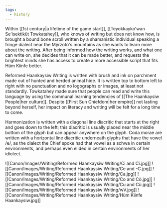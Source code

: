 ```yaml
---
tags:
  - history
---
```

Within [[1st century|a lifetime of the game start]], [[Teyokkaykoʻwan Seʻisektiküt Towkatahey]], who knows of writing but does not know how, is brought a bound bone scroll written by a shamanistic individual speaking a fringe dialect near the Mÿrzoto's mountains as she wants to learn more about the writing. After being informed how the writing works, and what one can write on, she decides that it can be made better, and requests the brightest minds she has access to create a more accessible script that fits Hüm Kiinfe better.

Reformed Haankaysiw Writing is written with brush and ink on parchment made out of hunted and herded animal hide. It is written top to bottom left to right with no punctuation and no logographs or images, at least not standardly. Towkatahey made sure that people can read and write this language by using the communal learning tendencies of [[The Haankaysiw People|her culture]]. Despite [[First Sun Chiefdom|her empire]] not lasting beyond herself, her impact on literacy and writing will be felt for a long time to come.

Harmonization is written with a diagonal line diacritic that starts at the right and goes down to the left; this diacritic is usually placed near the middle bottom of the glyph but can appear anywhere on the glyph. Coda morae are written with a horizontal line diacritic underneath glyphs that have the vowel /e/, as the dialect the Chief spoke had that vowel as a schwa in certain environments, and perhaps even elided in certain environments of her idiolect.

![[Canon/Images/Writing/Reformed Haankaysiw Writing/Ci and Cï.jpg]]
![[Canon/Images/Writing/Reformed Haankaysiw Writing/Ce and -C.jpg]]
![[Canon/Images/Writing/Reformed Haankaysiw Writing/Ca.jpg]]
![[Canon/Images/Writing/Reformed Haankaysiw Writing/Co and Cö.jpg]]
![[Canon/Images/Writing/Reformed Haankaysiw Writing/Cu and Cü.jpg]]
![[Canon/Images/Writing/Reformed Haankaysiw Writing/wV.jpg]]
![[Canon/Images/Writing/Reformed Haankaysiw Writing/Hüm Kiinfe Haankaysiw.jpg]]